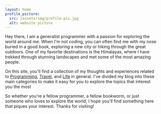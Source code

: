 ```yaml
---
layout: home
profile_picture:
  src: /assets/img/profile-pic.jpg
  alt: website picture
---
```

<p>
Hey there, I am a generalist programmer with a passion for exploring the world around me. When I'm not coding, you can often find me with my nose buried in a good book, exploring a new city or hiking through the great outdoors. One of my favorite destinations is the Himalayas, where I have trekked through stunning landscapes and met some of the most amazing people.
</p>
<p>
On this site, you'll find a collection of my thoughts and experiences related to <a href="/tech">Programming</a>,  <a href="/travel">Travel</a>, and <a href="/other">Life</a> in general. I've divided my blog into these main categories to make it easy for you to explore the topics that interest you the most
</p>
<p>
So whether you're a fellow programmer, a fellow bookworm, or just someone who loves to explore the world, I hope you'll find something here that piques your interest. Thanks for visiting!
</p>

